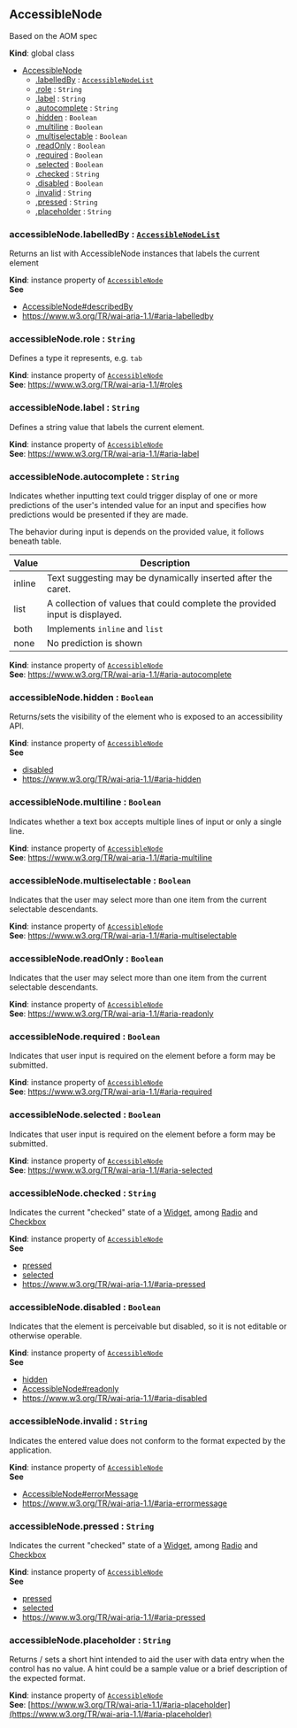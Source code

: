 
<base href="//lemnis.github.io/a20y/">
<link rel="stylesheet" href="./dist/style.css" />
<a name="AccessibleNode"></a>

## AccessibleNode
Based on the AOM spec

**Kind**: global class  

* [AccessibleNode](#AccessibleNode)
    * [.labelledBy](#AccessibleNode+labelledBy) : [<code>AccessibleNodeList</code>](#AccessibleNodeList)
    * [.role](#AccessibleNode+role) : <code>String</code>
    * [.label](#AccessibleNode+label) : <code>String</code>
    * [.autocomplete](#AccessibleNode+autocomplete) : <code>String</code>
    * [.hidden](#AccessibleNode+hidden) : <code>Boolean</code>
    * [.multiline](#AccessibleNode+multiline) : <code>Boolean</code>
    * [.multiselectable](#AccessibleNode+multiselectable) : <code>Boolean</code>
    * [.readOnly](#AccessibleNode+readOnly) : <code>Boolean</code>
    * [.required](#AccessibleNode+required) : <code>Boolean</code>
    * [.selected](#AccessibleNode+selected) : <code>Boolean</code>
    * [.checked](#AccessibleNode+checked) : <code>String</code>
    * [.disabled](#AccessibleNode+disabled) : <code>Boolean</code>
    * [.invalid](#AccessibleNode+invalid) : <code>String</code>
    * [.pressed](#AccessibleNode+pressed) : <code>String</code>
    * [.placeholder](#AccessibleNode+placeholder) : <code>String</code>

<a name="AccessibleNode+labelledBy"></a>

### accessibleNode.labelledBy : [<code>AccessibleNodeList</code>](#AccessibleNodeList)
Returns an list with AccessibleNode instances that labels the current element

**Kind**: instance property of [<code>AccessibleNode</code>](#AccessibleNode)  
**See**

- [AccessibleNode#describedBy](AccessibleNode#describedBy)
- https://www.w3.org/TR/wai-aria-1.1/#aria-labelledby

<a name="AccessibleNode+role"></a>

### accessibleNode.role : <code>String</code>
Defines a type it represents, e.g. `tab`

**Kind**: instance property of [<code>AccessibleNode</code>](#AccessibleNode)  
**See**: https://www.w3.org/TR/wai-aria-1.1/#roles  
<a name="AccessibleNode+label"></a>

### accessibleNode.label : <code>String</code>
Defines a string value that labels the current element.

**Kind**: instance property of [<code>AccessibleNode</code>](#AccessibleNode)  
**See**: https://www.w3.org/TR/wai-aria-1.1/#aria-label  
<a name="AccessibleNode+autocomplete"></a>

### accessibleNode.autocomplete : <code>String</code>
Indicates whether inputting text could trigger display of one or more predictions of the user's
intended value for an input and specifies how predictions would be presented if they are made.

The behavior during input is depends on the provided value, it follows beneath table.

| Value  | 	Description |
| ------ | --- |
| inline | Text suggesting may be dynamically inserted after the caret.
| list   | A collection of values that could complete the provided input is displayed.
| both   | Implements `inline` and `list`
| none   | No prediction is shown

**Kind**: instance property of [<code>AccessibleNode</code>](#AccessibleNode)  
**See**: https://www.w3.org/TR/wai-aria-1.1/#aria-autocomplete  
<a name="AccessibleNode+hidden"></a>

### accessibleNode.hidden : <code>Boolean</code>
Returns/sets the visibility of the element who is exposed to an accessibility API.

**Kind**: instance property of [<code>AccessibleNode</code>](#AccessibleNode)  
**See**

- [disabled](#AccessibleNode+disabled)
- https://www.w3.org/TR/wai-aria-1.1/#aria-hidden

<a name="AccessibleNode+multiline"></a>

### accessibleNode.multiline : <code>Boolean</code>
Indicates whether a text box accepts multiple lines of input or only a single line.

**Kind**: instance property of [<code>AccessibleNode</code>](#AccessibleNode)  
**See**: https://www.w3.org/TR/wai-aria-1.1/#aria-multiline  
<a name="AccessibleNode+multiselectable"></a>

### accessibleNode.multiselectable : <code>Boolean</code>
Indicates that the user may select more than one item from the current selectable descendants.

**Kind**: instance property of [<code>AccessibleNode</code>](#AccessibleNode)  
**See**: https://www.w3.org/TR/wai-aria-1.1/#aria-multiselectable  
<a name="AccessibleNode+readOnly"></a>

### accessibleNode.readOnly : <code>Boolean</code>
Indicates that the user may select more than one item from the current selectable descendants.

**Kind**: instance property of [<code>AccessibleNode</code>](#AccessibleNode)  
**See**: https://www.w3.org/TR/wai-aria-1.1/#aria-readonly  
<a name="AccessibleNode+required"></a>

### accessibleNode.required : <code>Boolean</code>
Indicates that user input is required on the element before a form may be submitted.

**Kind**: instance property of [<code>AccessibleNode</code>](#AccessibleNode)  
**See**: https://www.w3.org/TR/wai-aria-1.1/#aria-required  
<a name="AccessibleNode+selected"></a>

### accessibleNode.selected : <code>Boolean</code>
Indicates that user input is required on the element before a form may be submitted.

**Kind**: instance property of [<code>AccessibleNode</code>](#AccessibleNode)  
**See**: https://www.w3.org/TR/wai-aria-1.1/#aria-selected  
<a name="AccessibleNode+checked"></a>

### accessibleNode.checked : <code>String</code>
Indicates the current "checked" state of a [Widget](#Widget), among [Radio](#Radio) and [Checkbox](#Checkbox)

**Kind**: instance property of [<code>AccessibleNode</code>](#AccessibleNode)  
**See**

- [pressed](#AccessibleNode+pressed)
- [selected](#AccessibleNode+selected)
- https://www.w3.org/TR/wai-aria-1.1/#aria-pressed

<a name="AccessibleNode+disabled"></a>

### accessibleNode.disabled : <code>Boolean</code>
Indicates that the element is perceivable but disabled, so it is not editable or otherwise operable.

**Kind**: instance property of [<code>AccessibleNode</code>](#AccessibleNode)  
**See**

- [hidden](#AccessibleNode+hidden)
- [AccessibleNode#readonly](AccessibleNode#readonly)
- https://www.w3.org/TR/wai-aria-1.1/#aria-disabled

<a name="AccessibleNode+invalid"></a>

### accessibleNode.invalid : <code>String</code>
Indicates the entered value does not conform to the format expected by the application.

**Kind**: instance property of [<code>AccessibleNode</code>](#AccessibleNode)  
**See**

- [AccessibleNode#errorMessage](AccessibleNode#errorMessage)
- https://www.w3.org/TR/wai-aria-1.1/#aria-errormessage

<a name="AccessibleNode+pressed"></a>

### accessibleNode.pressed : <code>String</code>
Indicates the current "checked" state of a [Widget](#Widget), among [Radio](#Radio) and [Checkbox](#Checkbox)

**Kind**: instance property of [<code>AccessibleNode</code>](#AccessibleNode)  
**See**

- [pressed](#AccessibleNode+pressed)
- [selected](#AccessibleNode+selected)
- https://www.w3.org/TR/wai-aria-1.1/#aria-pressed

<a name="AccessibleNode+placeholder"></a>

### accessibleNode.placeholder : <code>String</code>
Returns / sets a short hint intended to aid the user with data entry when the control has no value.
A hint could be a sample value or a brief description of the expected format.

**Kind**: instance property of [<code>AccessibleNode</code>](#AccessibleNode)  
**See**: [https://www.w3.org/TR/wai-aria-1.1/#aria-placeholder](https://www.w3.org/TR/wai-aria-1.1/#aria-placeholder)  

<script src="./dist/bundle.js" /></script>
		